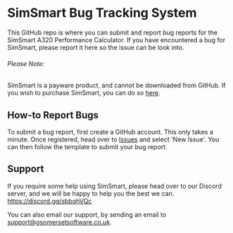 # SimSmart Bug Tracking System
This GitHub repo is where you can submit and report bug reports for the SimSmart A320 Performance Calculator. If you have encountered a bug for SimSmart, please report it here so the issue can be look into.
###### Please Note:
SimSmart is a payware product, and cannot be downloaded from GitHub. If you wish to purchase SimSmart, you can do so [here](https://a320perf.uk).

## How-to Report Bugs
To submit a bug report, first create a GitHub account. This only takes a minute. Once registered, head over to [Issues](https://github.com/notleks2411/simsmart-demo/issues) and select 'New Issue'. You can then follow the template to submit your bug report.

## Support
If you require some help using SimSmart, please head over to our Discord server, and we will be happy to help you the best we can.
https://discord.gg/sbbqhVQc

You can also email our support, by sending an email to support@gsomersetsoftware.co.uk.
